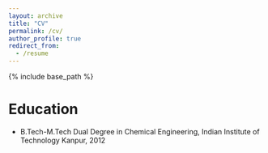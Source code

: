 ```yaml
---
layout: archive
title: "CV"
permalink: /cv/
author_profile: true
redirect_from:
  - /resume
---
```


{% include base_path %}

Education
======
* B.Tech-M.Tech Dual Degree in Chemical Engineering, Indian Institute of Technology Kanpur, 2012
<!--* Ph.D in , GitHub University, 2018 (expected)-->
<!--
Work experience
======
* Summer 2015: Research Assistant
  * Github University
  * Duties included: Tagging issues
  * Supervisor: Professor Git    -->
<!-- 
* Fall 2015: Research Assistant
  * Github University
  * Duties included: Merging pull requests
  * Supervisor: Professor Hub    -->
<!--   
Skills
======
* Skill 1
* Skill 2
  * Sub-skill 2.1
  * Sub-skill 2.2
  * Sub-skill 2.3
* Skill 3    -->
<!-- 
Publications
======
  <ul>{% for post in site.publications %}
    {% include archive-single-cv.html %}
  {% endfor %}</ul> -->
<!--   
Talks
======
  <ul>{% for post in site.talks %}
    {% include archive-single-talk-cv.html %}
  {% endfor %}</ul> -->
<!--   
Teaching
======
  <ul>{% for post in site.teaching %}
    {% include archive-single-cv.html %}
  {% endfor %}</ul> -->
<!--  
Service and leadership
======
* Currently signed in to 43 different slack teams
-->
